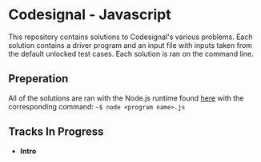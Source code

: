 # Codesignal - Javascript

This repository contains solutions to Codesignal's various problems.
Each solution contains a driver program and an input file with inputs taken from the default unlocked test cases.
Each solution is ran on the command line.

## Preperation

All of the solutions are ran with the Node.js runtime found [here](https://nodejs.org/en/download/) with
the corresponding command:
```~$ node <program name>.js```

## Tracks In Progress

* **Intro**
